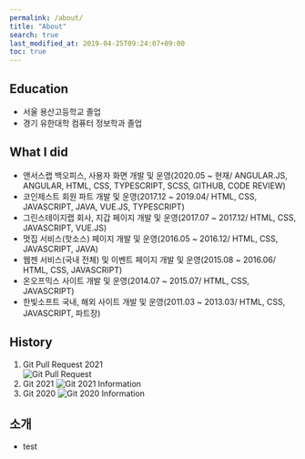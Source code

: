 ```yaml
---
permalink: /about/
title: "About"
search: true
last_modified_at: 2019-04-25T09:24:07+09:00
toc: true
---
```


## Education
 - 서울 용산고등학교 졸업
 - 경기 유한대학 컴퓨터 정보학과 졸업

## What I did
 - 앤서스랩 백오피스, 사용자 화면 개발 및 운영(2020.05 ~ 현재/ ANGULAR.JS, ANGULAR, HTML, CSS, TYPESCRIPT, SCSS, GITHUB, CODE REVIEW)
 - 코인제스트 회원 파트 개발 및 운영(2017.12 ~ 2019.04/ HTML, CSS, JAVASCRIPT, JAVA, VUE.JS, TYPESCRIPT)
 - 그린스테이지랩 회사, 지갑 페이지 개발 및 운영(2017.07 ~ 2017.12/ HTML, CSS, JAVASCRIPT, VUE.JS)
 - 멋집 서비스(핫소스) 페이지 개발 및 운영(2016.05 ~ 2016.12/ HTML, CSS, JAVASCRIPT, JAVA)
 - 웹젠 서비스(국내 전체) 및 이벤트 페이지 개발 및 운영(2015.08 ~ 2016.06/ HTML, CSS, JAVASCRIPT)
 - 온오프믹스 사이트 개발 및 운영(2014.07 ~ 2015.07/ HTML, CSS, JAVASCRIPT)
 - 한빛소프트 국내, 해외 사이트 개발 및 운영(2011.03 ~ 2013.03/ HTML, CSS, JAVASCRIPT, 파트장)

## History
 1. Git Pull Request 2021  
 ![Git Pull Request](/techblog/assets/images/pr1.png)  
 2. Git 2021
 ![Git 2021 Information](/techblog/assets/images/git-2021.png)  
 3. Git 2020
 ![Git 2020 Information](/techblog/assets/images/git-2020.png)

## 소개
 - test
